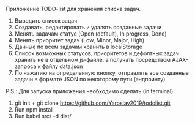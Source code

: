 Приложение TODO-list для хранения списка задач.

1. Выводить список задач
2. Создавать, редактировать и удалять созданные задачи
3. Менять задачам статус (Open (default), In progress, Done)
4. Менять приоритет задач (Low, Minor, Major, High)
5. Данные по всем задачам хранить в localStorage
6. Список возможных статусов, приоритетов и дефолтных задач хранить не в отдельном js-файле, а получать посредством AJAX-запроса к файлу data.json
7. По нажатию на определенную кнопку, отправлять все созданные задачи в формате JSON по некоторому пути (эндпоинту)

P.S.: 
Для запуска приложения необходимо сделать (in terminal):
1. git init + git clone https://github.com/Yaroslav2019/todolist.git
2. Run npm install
3. Run babel src/ -d dist/
